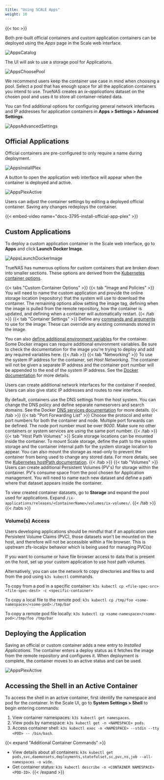 ```yaml
---
title: "Using SCALE Apps"
weight: 10
---
```


{{< toc >}}

Both pre-built official containers and custom application containers can be deployed using the *Apps* page in the Scale web interface.

![AppsCatalog](/images/SCALE/AppsCatalog.png "Apps Catalog")

The UI will ask to use a storage pool for Applications.

![AppsChoosePool](/images/SCALE/AppsChoosePool.png "Choosing a Pool for Apps")

We recommend users keep the container use case in mind when choosing a pool.
Select a pool that has enough space for all the application containers you intend to use.
TrueNAS creates an *ix-applications* dataset on the chosen pool and uses it to store all container-related data.

You can find additional options for configuring general network interfaces and IP addresses for application containers in **Apps > Settings > Advanced Settings**.

![AppsAdvancedSettings](/images/SCALE/AppsAdvancedSettings.png "Apps Advanced Settings")

## Official Applications

Official containers are pre-configured to only require a name during deployment.

![AppsInstallPlex](/images/SCALE/AppsInstallPlex.png "Installing Plex")

A button to open the application web interface will appear when the container is deployed and active.

![AppsPlexActive](/images/SCALE/AppsPlexActive.png "Plex App: Active")

Users can adjust the container settings by editing a deployed official container.
Saving any changes redeploys the container.

{{< embed-video name="docs-3795-install-official-app-plex" >}}

## Custom Applications

To deploy a custom application container in the Scale web interface, go to **Apps** and click **Launch Docker Image**.

![AppsLaunchDockerImage](/images/SCALE/AppsLaunchDockerImage.png)

TrueNAS has numerous options for custom containers that are broken down into smaller sections.
These options are derived from the [Kubernetes container options](https://kubernetes.io/docs/setup/).

{{< tabs "Custom Container Options" >}}
{{< tab "Image and Policies" >}}
You will need to name the custom application and provide the online storage location (repository) that the system will use to download the container.
The remaining options allow setting the image tag, defining when the image is pulled from the remote repository, how the container is updated, and defining when a container will automatically restart.
{{< /tab >}}
{{< tab "Container Settings" >}}
Define any [commands and arguments](https://kubernetes.io/docs/tasks/inject-data-application/define-command-argument-container/) to use for the image.
These can override any existing commands stored in the image.

You can also [define additional environment variables](https://kubernetes.io/docs/tasks/inject-data-application/define-environment-variable-container/) for the container.
Some Docker images can require additional environment variables.
Be sure to check the documentation for the image you're trying to deploy and add any required variables here.
{{< /tab >}}
{{< tab "Networking" >}}
To use the system IP address for the container, set *Host Networking*.
The container will not be given a separate IP address and the container port number will be appended to the end of the system IP address.
See the [Docker documentation](https://docs.docker.com/network/host/) for more details.

Users can create additional network interfaces for the container if needed.
Users can also give static IP addresses and routes to new interface.

By default, containers use the DNS settings from the host system.
You can change the DNS policy and define separate nameservers and search domains.
See the Docker [DNS services documentation](https://docs.docker.com/config/containers/container-networking/#dns-services) for more details.
{{< /tab >}}
{{< tab "Port Forwarding List" >}}
Choose the protocol and enter port numbers for both the container and node.
Multiple port forwards can be defined.
The node port number must be over *9000*.
Make sure no other containers or system services are using the same port number.
{{< /tab >}}
{{< tab "Host Path Volumes" >}}
Scale storage locations can be mounted inside the container.
To mount Scale storage, define the path to the system storage and the container internal path for the system storage location to appear.
You can also mount the storage as read-only to prevent the container from being used to change any stored data.
For more details, see the [Kubernetes hostPath documentation](https://kubernetes.io/docs/concepts/storage/volumes/#hostpath).
{{< /tab >}}
{{< tab "Volumes" >}}
Users can create additional Persistent Volumes (PV's) for storage within the container.
PV's consume space from the pool chosen for Application management.
You will need to name each new dataset and define a path where that dataset appears inside the container.

To view created container datasets, go to **Storage** and expand the pool used for applications.
Expand `/ix-applications/releases/<ContainerName>/volumes/ix-volumes/`.
{{< /tab >}}
{{< /tabs >}}

### Volume(s) Access

Users developing applications should be mindful that if an application uses Persistent Volume Claims (PVC), those datasets won't be mounted on the host, and therefore will not be accessible within a file browser. This is upstream zfs-localpv behavior which is being used for managing PVC(s)

If you want to consume or have file browser access to data that is present on the host, set up your custom application to use host path volumes.

Alternatively, you can use the network to copy directories and files to and from the pod using `k3s kubectl` commands.

To copy from a pod in a specific container:
`k3s kubectl cp <file-spec-src> <file-spec-dest> -c <specific-container>`

To copy a local file to the remote pod:
`k3s kubectl cp /tmp/foo <some-namespace>/<some-pod>:/tmp/bar`

To copy a remote pod file locally:
`k3s kubectl cp <some-namespace>/<some-pod>:/tmp/foo /tmp/bar`

## Deploying the Application

Saving an official or custom container adds a new entry to *Installed Applications*.
The container enters a deploy status as it fetches the image from the remote repository and configures it.
When deployment is complete, the container moves to an active status and can be used.

![AppsPlexActive](/images/SCALE/AppsPlexActive.png "Plex App: Active")

## Accessing the Shell in an Active Container

To access the shell in an active container, first identify the namespace and pod for the container.
In the Scale UI, go to **System Settings > Shell** to begin entering commands:

1. View container namespaces: `k3s kubectl get namespaces`.
2. View pods by namespace: `k3s kubectl get -n <NAMESPACE> pods`.
3. Access container shell: `k3s kubectl exec -n <NAMESPACE> --stdin --tty <POD> -- /bin/bash`.

{{< expand "Additional Container Commands" >}}
* View details about all containers: `k3s kubectl get pods,svc,daemonsets,deployments,statefulset,sc,pvc,ns,job --all-namespaces -o wide`.
* Get container status: `k3s kubectl describe -n <CONTAINER NAMESPACE> <POD-ID>`.
{{< /expand >}}
